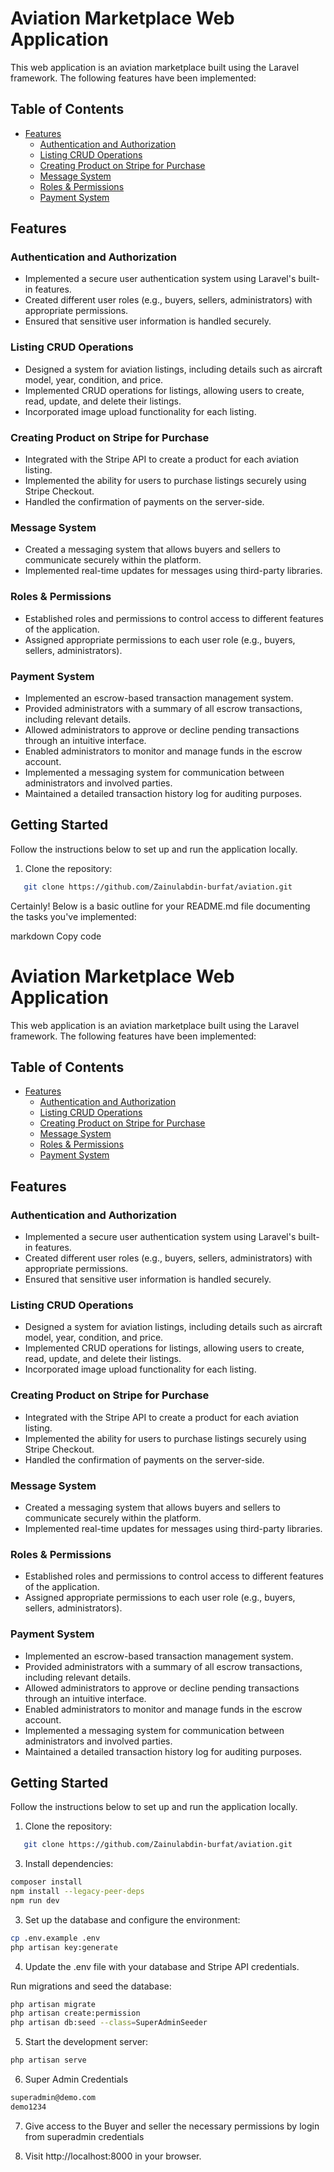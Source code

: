 # Aviation Marketplace Web Application

This web application is an aviation marketplace built using the Laravel framework. The following features have been implemented:

## Table of Contents
- [Features](#features)
  - [Authentication and Authorization](#authentication-and-authorization)
  - [Listing CRUD Operations](#listing-crud-operations)
  - [Creating Product on Stripe for Purchase](#creating-product-on-stripe-for-purchase)
  - [Message System](#message-system)
  - [Roles & Permissions](#roles--permissions)
  - [Payment System](#payment-system)

## Features

### Authentication and Authorization
- Implemented a secure user authentication system using Laravel's built-in features.
- Created different user roles (e.g., buyers, sellers, administrators) with appropriate permissions.
- Ensured that sensitive user information is handled securely.

### Listing CRUD Operations
- Designed a system for aviation listings, including details such as aircraft model, year, condition, and price.
- Implemented CRUD operations for listings, allowing users to create, read, update, and delete their listings.
- Incorporated image upload functionality for each listing.

### Creating Product on Stripe for Purchase
- Integrated with the Stripe API to create a product for each aviation listing.
- Implemented the ability for users to purchase listings securely using Stripe Checkout.
- Handled the confirmation of payments on the server-side.

### Message System
- Created a messaging system that allows buyers and sellers to communicate securely within the platform.
- Implemented real-time updates for messages using third-party libraries.

### Roles & Permissions
- Established roles and permissions to control access to different features of the application.
- Assigned appropriate permissions to each user role (e.g., buyers, sellers, administrators).

### Payment System
- Implemented an escrow-based transaction management system.
- Provided administrators with a summary of all escrow transactions, including relevant details.
- Allowed administrators to approve or decline pending transactions through an intuitive interface.
- Enabled administrators to monitor and manage funds in the escrow account.
- Implemented a messaging system for communication between administrators and involved parties.
- Maintained a detailed transaction history log for auditing purposes.

## Getting Started
Follow the instructions below to set up and run the application locally.

1. Clone the repository:
```bash
   git clone https://github.com/Zainulabdin-burfat/aviation.git
```

Certainly! Below is a basic outline for your README.md file documenting the tasks you've implemented:

markdown
Copy code
# Aviation Marketplace Web Application

This web application is an aviation marketplace built using the Laravel framework. The following features have been implemented:

## Table of Contents
- [Features](#features)
  - [Authentication and Authorization](#authentication-and-authorization)
  - [Listing CRUD Operations](#listing-crud-operations)
  - [Creating Product on Stripe for Purchase](#creating-product-on-stripe-for-purchase)
  - [Message System](#message-system)
  - [Roles & Permissions](#roles--permissions)
  - [Payment System](#payment-system)

## Features

### Authentication and Authorization
- Implemented a secure user authentication system using Laravel's built-in features.
- Created different user roles (e.g., buyers, sellers, administrators) with appropriate permissions.
- Ensured that sensitive user information is handled securely.

### Listing CRUD Operations
- Designed a system for aviation listings, including details such as aircraft model, year, condition, and price.
- Implemented CRUD operations for listings, allowing users to create, read, update, and delete their listings.
- Incorporated image upload functionality for each listing.

### Creating Product on Stripe for Purchase
- Integrated with the Stripe API to create a product for each aviation listing.
- Implemented the ability for users to purchase listings securely using Stripe Checkout.
- Handled the confirmation of payments on the server-side.

### Message System
- Created a messaging system that allows buyers and sellers to communicate securely within the platform.
- Implemented real-time updates for messages using third-party libraries.

### Roles & Permissions
- Established roles and permissions to control access to different features of the application.
- Assigned appropriate permissions to each user role (e.g., buyers, sellers, administrators).

### Payment System
- Implemented an escrow-based transaction management system.
- Provided administrators with a summary of all escrow transactions, including relevant details.
- Allowed administrators to approve or decline pending transactions through an intuitive interface.
- Enabled administrators to monitor and manage funds in the escrow account.
- Implemented a messaging system for communication between administrators and involved parties.
- Maintained a detailed transaction history log for auditing purposes.

## Getting Started
Follow the instructions below to set up and run the application locally.

1. Clone the repository:
```bash
   git clone https://github.com/Zainulabdin-burfat/aviation.git
```

3. Install dependencies:
```bash
composer install
npm install --legacy-peer-deps
npm run dev
```

3. Set up the database and configure the environment:

```bash
cp .env.example .env
php artisan key:generate
```

4. Update the .env file with your database and Stripe API credentials.

Run migrations and seed the database:

```bash
php artisan migrate
php artisan create:permission
php artisan db:seed --class=SuperAdminSeeder
```

5. Start the development server:

```bash
php artisan serve
```
6. Super Admin Credentials
```bash
superadmin@demo.com
demo1234
```

7. Give access to the Buyer and seller the necessary permissions by login from superadmin credentials

8. Visit http://localhost:8000 in your browser.
